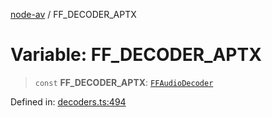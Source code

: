 [node-av](../globals.md) / FF\_DECODER\_APTX

# Variable: FF\_DECODER\_APTX

> `const` **FF\_DECODER\_APTX**: [`FFAudioDecoder`](../type-aliases/FFAudioDecoder.md)

Defined in: [decoders.ts:494](https://github.com/seydx/av/blob/f8631fc881b394300b1479f511d55cf1c370a87f/src/constants/decoders.ts#L494)
